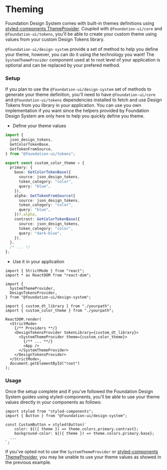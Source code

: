 # Theming

Foundation Design System comes with built-in themes definitions using [styled-components ThemeProvider](https://styled-components.com/docs/advanced#theming). Coupled with `@foundation-ui/core` and `@foundation-ui/tokens`, you'll be able to create your custom theme using values from your custom Design Tokens library.

`@foundation-ui/design-system` provide a set of method to help you define your theme, however, you can do it using the technology you want! The `SystemThemeProvider` component used at to root level of your application is optional and can be replaced by your prefered method.

### Setup

If you plan to use the `@foundation-ui/design-system` set of methods to generate your theme definition, you'll need to have `@foundation-ui/core` and `@foundation-ui/tokens` dependencies installed to fetch and use Design Tokens from you library in your application. You can use you own implementation if you want since the helpers provided by Foundation Design System are only here to help you quickly define you theme.

- Define your theme values

```ts
import {
  json_design_tokens,
  GetColorTokenBase,
  GetTokenFromSource,
} from "@foundation-ui/tokens";

export const custom_color_theme = {
  primary: {
    base: GetColorTokenBase({
      source: json_design_tokens,
      token_category: "color",
      query: "blue",
    }),
    alpha: GetTokenFromSource({
      source: json_design_tokens,
      token_category: "color",
      query: "blue",
    })?.alpha,
    contrast: GetColorTokenBase({
      source: json_design_tokens,
      token_category: "color",
      query: "dark-blue",
    }),
  },
  /* ... */
};
```

- Use it in your application

```tsx
import { StrictMode } from "react";
import * as ReactDOM from "react-dom";

import {
  SystemThemeProvider,
  DesignTokensProvider,
} from "@foundation-ui/design-system";

import { custom_dt_library } from "./yourpath";
import { custom_color_theme } from "./yourpath";

ReactDOM.render(
  <StrictMode>
    {/** Providers **/}
    <DesignTokensProvider tokenLibrary={custom_dt_library}>
      <SystemThemeProvider theme={custom_color_theme}>
        {/** ... **/}
        <App />
      </SystemThemeProvider>
    </DesignTokensProvider>
  </StrictMode>,
  document.getElementById("root")
);
```

### Usage

Once the setup complete and if you've followed the Foundation Design System guides using styled-components, you'll be able to use your theme values directly in your components as follows:

```tsx
import styled from "styled-components";
import { Button } from "@foundation-ui/design-system";

const CustomButton = styled(Button)`
    color: ${({ theme }) => theme.colors.primary.contrast};
    background-color: ${({ theme }) => theme.colors.primary.base};
  ...
`;
```

If you've opted not to use the `SystemThemeProvider` or [styled-components ThemeProvider](https://styled-components.com/docs/advanced#theming), you may be unable to use your theme values as showed in the previous example.
